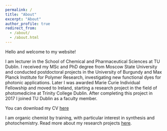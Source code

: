 ```yaml
---
permalink: /
title: "About"
excerpt: "About"
author_profile: true
redirect_from: 
  - /about/
  - /about.html
---
```


Hello and welcome to my website!

I am lecturer in the School of Chemical and Pharmaceutical Sciences at TU Dublin. I  received my MSc and PhD degree from Moscow State University and conducted postdoctoral projects in the University of Burgundy and Max Planck Institute for Polymer Research, investigating new functional dyes for photonic applications. Later I was awarded Marie Curie Individual Fellowship and moved to Ireland, starting a research project in the field of photomedicine at Trinity College Dublin. After completing this project in 2017 I joined TU Dublin as a faculty member. 

You can download my CV [here](https://mihafil.github.io/academic/files/Filatov-CV-2020-for-web.pdf)

I am organic chemist by training, with particular interest in synthesis and photochemistry. Read more about my research projects [here](https://mihafil.github.io/academic//research/).
 
